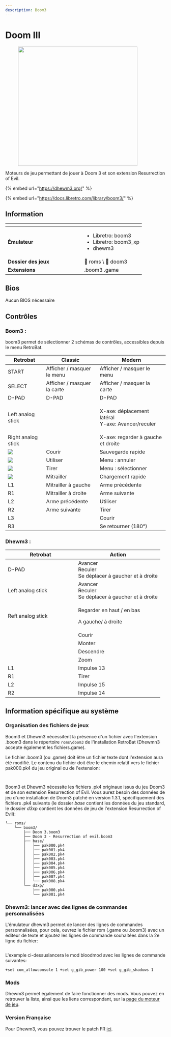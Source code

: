 ```yaml
---
description: Boom3
---
```


# Doom III

<div align="left"><figure><picture><source srcset="https://raw.githubusercontent.com/fabricecaruso/es-theme-carbon/f55c99c10d6ab0fc36ebe3d33576050178c66501/art/logos/boom3-w.svg" media="(prefers-color-scheme: dark)"><img src="https://raw.githubusercontent.com/fabricecaruso/es-theme-carbon/f55c99c10d6ab0fc36ebe3d33576050178c66501/art/logos/boom3.svg" alt="" width="375"></picture><figcaption></figcaption></figure></div>

Moteurs de jeu permettant de jouer à Doom 3 et son extension Resurrection of Evil.

{% embed url="https://dhewm3.org/" %}

{% embed url="https://docs.libretro.com/library/boom3/" %}

## Information

<table data-header-hidden><thead><tr><th width="224"></th><th></th></tr></thead><tbody><tr><td><strong>Émulateur</strong></td><td><ul><li>Libretro: boom3</li><li>Libretro: boom3_xp</li><li>dhewm3</li></ul></td></tr><tr><td><strong>Dossier des jeux</strong></td><td><span data-gb-custom-inline data-tag="emoji" data-code="1f4c2">📂</span> roms \ <span data-gb-custom-inline data-tag="emoji" data-code="1f4c2">📂</span> doom3</td></tr><tr><td><strong>Extensions</strong></td><td>.boom3 .game</td></tr></tbody></table>

## Bios

Aucun BIOS nécessaire

## Contrôles

### **Boom3 :**

boom3 permet de sélectionner 2 schémas de contrôles, accessibles depuis le menu RetroBat.

| Retrobat                                       | Classic                     | Modern                                                      |
| ---------------------------------------------- | --------------------------- | ----------------------------------------------------------- |
| START                                          | Afficher / masquer le menu  | Afficher / masquer le menu                                  |
| SELECT                                         | Afficher / masquer la carte | Afficher / masquer la carte                                 |
| D-PAD                                          | D-PAD                       | D-PAD                                                       |
| Left analog stick                              |                             | <p>X-axe: déplacement latéral<br>Y-axe: Avancer/reculer</p> |
| Right analog stick                             |                             | X-axe: regarder à gauche et droite                          |
| ![](<../../../.gitbook/assets/image (33).png>) | Courir                      | Sauvegarde rapide                                           |
| ![](<../../../.gitbook/assets/image (20).png>) | Utiliser                    | Menu : annuler                                              |
| ![](<../../../.gitbook/assets/image (7).png>)  | Tirer                       | Menu : sélectionner                                         |
| ![](<../../../.gitbook/assets/image (35).png>) | Mitrailler                  | Chargement rapide                                           |
| L1                                             | Mitrailler à gauche         | Arme précédente                                             |
| R1                                             | Mitrailler à droite         | Arme suivante                                               |
| L2                                             | Arme précédente             | Utiliser                                                    |
| R2                                             | Arme suivante               | Tirer                                                       |
| L3                                             |                             | Courir                                                      |
| R3                                             |                             | Se retourner (180°)                                         |

### Dhewm3 :

<table><thead><tr><th width="205">Retrobat</th><th>Action</th></tr></thead><tbody><tr><td>D-PAD</td><td>Avancer<br>Reculer<br>Se déplacer à gaucher et à droite</td></tr><tr><td>Left analog stick</td><td>Avancer<br>Reculer<br>Se déplacer à gaucher et à droite</td></tr><tr><td>Reft analog stick</td><td><p>Regarder en haut / en bas</p><p>A gauche/ à droite</p></td></tr><tr><td><img src="../../../.gitbook/assets/image (33).png" alt=""></td><td>Courir</td></tr><tr><td><img src="../../../.gitbook/assets/image (20).png" alt=""></td><td>Monter</td></tr><tr><td><img src="../../../.gitbook/assets/image (7).png" alt=""></td><td>Descendre</td></tr><tr><td><img src="../../../.gitbook/assets/image (35).png" alt=""></td><td>Zoom</td></tr><tr><td>L1</td><td>Impulse 13</td></tr><tr><td>R1</td><td>Tirer</td></tr><tr><td>L2</td><td>Impulse 15</td></tr><tr><td>R2</td><td>Impulse 14</td></tr></tbody></table>

## Information spécifique au système

### Organisation des fichiers de jeux

Boom3 et Dhewm3 nécessitent la présence d'un fichier avec l'extension .boom3 dans le répertoire `roms\doom3` de l'installation RetroBat (Dhewmn3 accepte également les fichiers.game).

Le fichier .boom3 (ou .game) doit être un fichier texte dont l'extension aura été modifié. Le contenu du fichier doit être le chemin relatif vers le fichier pak000.pk4 du jeu original ou de l'extension:

<div align="left"><figure><img src="../../../.gitbook/assets/image (37).png" alt=""><figcaption></figcaption></figure></div>

<div align="left"><figure><img src="https://files.gitbook.com/v0/b/gitbook-x-prod.appspot.com/o/spaces%2FexdzL60ZuqPLldz2AYta%2Fuploads%2FP31aMYrLpmnCQ2eJozzc%2Fimage.png?alt=media&#x26;token=a290eee5-756f-49f4-be6d-f9bef7de1b27" alt=""><figcaption></figcaption></figure></div>

Boom3 et Dhewm3 nécessite les fichiers .pk4 originaux issus du jeu Doom3 et de son extension Resurrection of Evil. Vous aurez besoin des données de jeu d'une installation de Doom3 patché en version 1.3.1, spécifiquement des fichiers .pk4 suivants (le dossier _base_ contient les données du jeu standard, le dossier _d3xp_ contient les données de jeu de l'extension Resurrection of Evil):

```
└── roms/
    └── boom3/
        ├── Doom 3.boom3
        ├── Doom 3 - Resurrection of evil.boom3
        ├── base/
        │   ├── pak000.pk4
        │   ├── pak001.pk4
        │   ├── pak002.pk4
        │   ├── pak003.pk4
        │   ├── pak004.pk4
        │   ├── pak005.pk4
        │   ├── pak006.pk4
        │   ├── pak007.pk4
        │   └── pak008.pk4
        └── d3xp/
            ├── pak000.pk4 
            └── pak001.pk4
```

### Dhewm3: lancer avec des lignes de commandes personnalisées

L'émulateur dhewm3 permet de lancer des lignes de commandes personnalisées, pour cela, ouvrez le fichier rom (.game ou .boom3) avec un éditeur de texte et ajoutez les lignes de commande souhaitées dans la 2e ligne du fichier:

<div align="left"><figure><img src="https://i.imgur.com/Q5kMZIt.png" alt=""><figcaption></figcaption></figure></div>

L'exemple ci-dessuslancera le mod bloodmod avec les lignes de commande suivantes:

```
+set com_allowconsole 1 +set g_gib_power 100 +set g_gib_shadows 1
```

### Mods

Dhewm3 permet également de faire fonctionner des mods. Vous pouvez en retrouver la liste, ainsi que les liens correspondant, sur la [page du moteur de jeu](https://dhewm3.org/mods.html).

### Version Française

Pour Dhewm3, vous pouvez trouver le patch FR [ici](https://www.moddb.com/games/doom-iii/addons/doom-3-patch-french).
